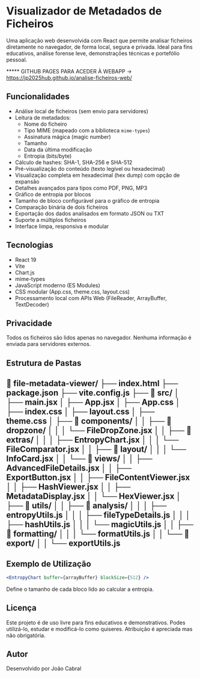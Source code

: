 # Visualizador de Metadados de Ficheiros

Uma aplicação web desenvolvida com React que permite analisar ficheiros diretamente no navegador, de forma local, segura e privada. Ideal para fins educativos, análise forense leve, demonstrações técnicas e portefólio pessoal.

***** GITHUB PAGES PARA ACEDER À WEBAPP -> https://jp2025hub.github.io/analise-ficheiros-web/

## Funcionalidades

- Análise local de ficheiros (sem envio para servidores)
- Leitura de metadados:
  - Nome do ficheiro
  - Tipo MIME (mapeado com a biblioteca `mime-types`)
  - Assinatura mágica (magic number)
  - Tamanho
  - Data da última modificação
  - Entropia (bits/byte)
- Cálculo de hashes: SHA-1, SHA-256 e SHA-512
- Pré-visualização do conteúdo (texto legível ou hexadecimal)
- Visualização completa em hexadecimal (hex dump) com opção de expansão
- Detalhes avançados para tipos como PDF, PNG, MP3
- Gráfico de entropia por blocos
- Tamanho de bloco configurável para o gráfico de entropia
- Comparação binária de dois ficheiros
- Exportação dos dados analisados em formato JSON ou TXT
- Suporte a múltiplos ficheiros
- Interface limpa, responsiva e modular

## Tecnologias

- React 19
- Vite
- Chart.js
- mime-types
- JavaScript moderno (ES Modules)
- CSS modular (App.css, theme.css, layout.css)
- Processamento local com APIs Web (FileReader, ArrayBuffer, TextDecoder)

## Privacidade

Todos os ficheiros são lidos apenas no navegador. Nenhuma informação é enviada para servidores externos.

## Estrutura de Pastas

📁 file-metadata-viewer/
├── index.html
├── package.json
├── vite.config.js
├── 📁 src/
│   ├── main.jsx
│   ├── App.jsx
│   ├── App.css
│   ├── index.css
│   ├── layout.css
│   ├── theme.css
│   ├── 📁 components/
│   │   ├── 📁 dropzone/
│   │   │   └── FileDropZone.jsx
│   │   ├── 📁 extras/
│   │   │   ├── EntropyChart.jsx
│   │   │   └── FileComparator.jsx
│   │   ├── 📁 layout/
│   │   │   └── InfoCard.jsx
│   │   └── 📁 views/
│   │       ├── AdvancedFileDetails.jsx
│   │       ├── ExportButton.jsx
│   │       ├── FileContentViewer.jsx
│   │       ├── HashViewer.jsx
│   │       ├── MetadataDisplay.jsx
│   │       └── HexViewer.jsx
│   ├── 📁 utils/
│   │   ├── 📁 analysis/
│   │   │   ├── entropyUtils.js
│   │   │   ├── fileTypeDetails.js
│   │   │   ├── hashUtils.js
│   │   │   └── magicUtils.js
│   │   ├── 📁 formatting/
│   │   │   └── formatUtils.js
│   │   └── 📁 export/
│   │       └── exportUtils.js
-------------------------------------------------------


## Exemplo de Utilização

```jsx
<EntropyChart buffer={arrayBuffer} blockSize={512} />
```

Define o tamanho de cada bloco lido ao calcular a entropia.

## Licença

Este projeto é de uso livre para fins educativos e demonstrativos. Podes utilizá-lo, estudar e modificá-lo como quiseres. Atribuição é apreciada mas não obrigatória.

## Autor

Desenvolvido por João Cabral
